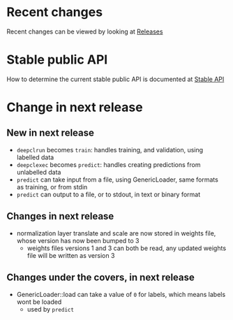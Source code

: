 # Recent changes

Recent changes can be viewed by looking at [Releases](https://github.com/hughperkins/DeepCL/releases)

# Stable public API

How to determine the current stable public API is documented at [Stable API](PublicApis.md)

# Change in next release

## New in next release

* `deepclrun` becomes `train`: handles training, and validation, using labelled data
* `deepclexec` becomes `predict`: handles creating predictions from unlabelled data
* `predict` can take input from a file, using GenericLoader, same formats as training, or from stdin
* `predict` can output to a file, or to stdout, in text or binary format

## Changes in next release

* normalization layer translate and scale are now stored in weights file, whose version has now been bumped to 3
  * weights files versions 1 and 3 can both be read, any updated weights file will be written as version 3

## Changes under the covers, in next release

* GenericLoader::load can take a value of `0` for labels, which means labels wont be loaded
  * used by `predict`

